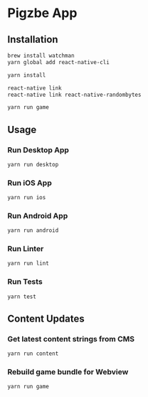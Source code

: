 # Pigzbe App

## Installation

```sh
brew install watchman
yarn global add react-native-cli
```

```sh
yarn install
```

```sh
react-native link
react-native link react-native-randombytes
```

```sh
yarn run game
```

## Usage

### Run Desktop App

```sh
yarn run desktop
```

### Run iOS App

```sh
yarn run ios
```

### Run Android App

```sh
yarn run android
```

### Run Linter

```sh
yarn run lint
```

### Run Tests

```sh
yarn test
```

## Content Updates

### Get latest content strings from CMS

```sh
yarn run content
```

### Rebuild game bundle for Webview

```sh
yarn run game
```
